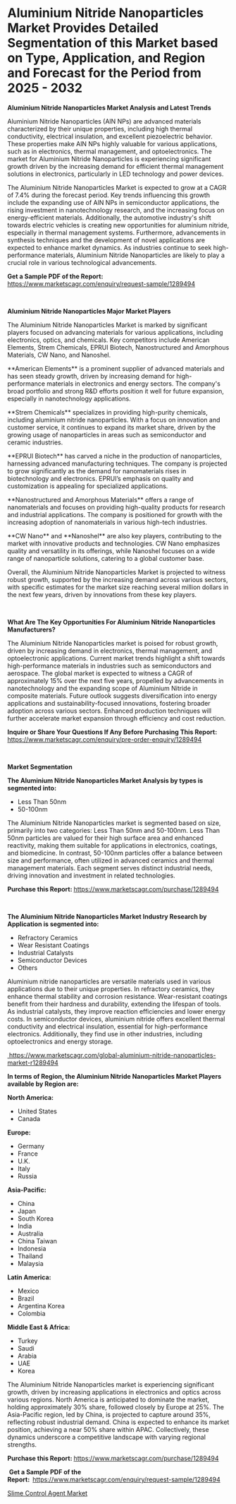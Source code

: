 <p><h1>Aluminium Nitride Nanoparticles Market Provides Detailed Segmentation of this Market based on Type, Application, and Region and Forecast for the Period from 2025 - 2032</h1></p><p><strong>Aluminium Nitride Nanoparticles Market Analysis and Latest Trends</strong></p>
<p><p>Aluminium Nitride Nanoparticles (AlN NPs) are advanced materials characterized by their unique properties, including high thermal conductivity, electrical insulation, and excellent piezoelectric behavior. These properties make AlN NPs highly valuable for various applications, such as in electronics, thermal management, and optoelectronics. The market for Aluminium Nitride Nanoparticles is experiencing significant growth driven by the increasing demand for efficient thermal management solutions in electronics, particularly in LED technology and power devices.</p><p>The Aluminium Nitride Nanoparticles Market is expected to grow at a CAGR of 7.4% during the forecast period. Key trends influencing this growth include the expanding use of AlN NPs in semiconductor applications, the rising investment in nanotechnology research, and the increasing focus on energy-efficient materials. Additionally, the automotive industry's shift towards electric vehicles is creating new opportunities for aluminium nitride, especially in thermal management systems. Furthermore, advancements in synthesis techniques and the development of novel applications are expected to enhance market dynamics. As industries continue to seek high-performance materials, Aluminium Nitride Nanoparticles are likely to play a crucial role in various technological advancements.</p></p>
<p><strong>Get a Sample PDF of the Report:&nbsp;</strong> <a href="https://www.marketscagr.com/enquiry/request-sample/1289494?utm_campaign=3224&utm_medium=2&utm_source=Github&utm_content=ia&utm_term=29032025&utm_id=aluminium-nitride-nanoparticles">https://www.marketscagr.com/enquiry/request-sample/1289494</a></p>
<p>&nbsp;</p>
<p><strong>Aluminium Nitride Nanoparticles Major Market Players</strong></p>
<p><p>The Aluminium Nitride Nanoparticles Market is marked by significant players focused on advancing materials for various applications, including electronics, optics, and chemicals. Key competitors include American Elements, Strem Chemicals, EPRUI Biotech, Nanostructured and Amorphous Materials, CW Nano, and Nanoshel.</p><p>**American Elements** is a prominent supplier of advanced materials and has seen steady growth, driven by increasing demand for high-performance materials in electronics and energy sectors. The company's broad portfolio and strong R&D efforts position it well for future expansion, especially in nanotechnology applications.</p><p>**Strem Chemicals** specializes in providing high-purity chemicals, including aluminium nitride nanoparticles. With a focus on innovation and customer service, it continues to expand its market share, driven by the growing usage of nanoparticles in areas such as semiconductor and ceramic industries.</p><p>**EPRUI Biotech** has carved a niche in the production of nanoparticles, harnessing advanced manufacturing techniques. The company is projected to grow significantly as the demand for nanomaterials rises in biotechnology and electronics. EPRUI’s emphasis on quality and customization is appealing for specialized applications.</p><p>**Nanostructured and Amorphous Materials** offers a range of nanomaterials and focuses on providing high-quality products for research and industrial applications. The company is positioned for growth with the increasing adoption of nanomaterials in various high-tech industries.</p><p>**CW Nano** and **Nanoshel** are also key players, contributing to the market with innovative products and technologies. CW Nano emphasizes quality and versatility in its offerings, while Nanoshel focuses on a wide range of nanoparticle solutions, catering to a global customer base.</p><p>Overall, the Aluminium Nitride Nanoparticles Market is projected to witness robust growth, supported by the increasing demand across various sectors, with specific estimates for the market size reaching several million dollars in the next few years, driven by innovations from these key players.</p></p>
<p>&nbsp;</p>
<p><strong>What Are The Key Opportunities For Aluminium Nitride Nanoparticles Manufacturers?</strong></p>
<p><p>The Aluminium Nitride Nanoparticles market is poised for robust growth, driven by increasing demand in electronics, thermal management, and optoelectronic applications. Current market trends highlight a shift towards high-performance materials in industries such as semiconductors and aerospace. The global market is expected to witness a CAGR of approximately 15% over the next five years, propelled by advancements in nanotechnology and the expanding scope of Aluminium Nitride in composite materials. Future outlook suggests diversification into energy applications and sustainability-focused innovations, fostering broader adoption across various sectors. Enhanced production techniques will further accelerate market expansion through efficiency and cost reduction.</p></p>
<p><strong>Inquire or Share Your Questions If Any Before Purchasing This Report:</strong> <a href="https://www.marketscagr.com/enquiry/pre-order-enquiry/1289494?utm_campaign=3224&utm_medium=2&utm_source=Github&utm_content=ia&utm_term=29032025&utm_id=aluminium-nitride-nanoparticles">https://www.marketscagr.com/enquiry/pre-order-enquiry/1289494</a></p>
<p>&nbsp;</p>
<p><strong>Market Segmentation</strong></p>
<p><strong>The Aluminium Nitride Nanoparticles Market Analysis by types is segmented into:</strong></p>
<p><ul><li>Less Than 50nm</li><li>50-100nm</li></ul></p>
<p><p>The Aluminium Nitride Nanoparticles market is segmented based on size, primarily into two categories: Less Than 50nm and 50-100nm. Less Than 50nm particles are valued for their high surface area and enhanced reactivity, making them suitable for applications in electronics, coatings, and biomedicine. In contrast, 50-100nm particles offer a balance between size and performance, often utilized in advanced ceramics and thermal management materials. Each segment serves distinct industrial needs, driving innovation and investment in related technologies.</p></p>
<p><strong>Purchase this Report:&nbsp;</strong><a href="https://www.marketscagr.com/purchase/1289494?utm_campaign=3224&utm_medium=2&utm_source=Github&utm_content=ia&utm_term=29032025&utm_id=aluminium-nitride-nanoparticles">https://www.marketscagr.com/purchase/1289494</a></p>
<p>&nbsp;</p>
<p><strong>The Aluminium Nitride Nanoparticles Market Industry Research by Application is segmented into:</strong></p>
<p><ul><li>Refractory Ceramics</li><li>Wear Resistant Coatings</li><li>Industrial Catalysts</li><li>Semiconductor Devices</li><li>Others</li></ul></p>
<p><p>Aluminium nitride nanoparticles are versatile materials used in various applications due to their unique properties. In refractory ceramics, they enhance thermal stability and corrosion resistance. Wear-resistant coatings benefit from their hardness and durability, extending the lifespan of tools. As industrial catalysts, they improve reaction efficiencies and lower energy costs. In semiconductor devices, aluminium nitride offers excellent thermal conductivity and electrical insulation, essential for high-performance electronics. Additionally, they find use in other industries, including optoelectronics and energy storage.</p></p>
<p><a href="https://www.marketscagr.com/global-aluminium-nitride-nanoparticles-market-r1289494?utm_campaign=3224&utm_medium=2&utm_source=Github&utm_content=ia&utm_term=29032025&utm_id=aluminium-nitride-nanoparticles">&nbsp;https://www.marketscagr.com/global-aluminium-nitride-nanoparticles-market-r1289494</a></p>
<p><strong>In terms of Region, the Aluminium Nitride Nanoparticles Market Players available by Region are:</strong></p>
<p>
    <p> <strong> North America: </strong>
        <ul>
            <li>United States</li>
            <li>Canada</li>
        </ul>
        </p> 
    <p> <strong> Europe: </strong>
        <ul>
            <li>Germany</li>
            <li>France</li>
            <li>U.K.</li>
            <li>Italy</li>
            <li>Russia</li>
        </ul>
        </p> 
    <p> <strong> Asia-Pacific: </strong>
        <ul>
            <li>China</li>
            <li>Japan</li>
            <li>South Korea</li>
            <li>India</li>
            <li>Australia</li>
            <li>China Taiwan</li>
            <li>Indonesia</li>
            <li>Thailand</li>
            <li>Malaysia</li>
        </ul>
        </p> 
    <p> <strong> Latin America: </strong>
        <ul>
            <li>Mexico</li>
            <li>Brazil</li>
            <li>Argentina Korea</li>
            <li>Colombia</li>
        </ul>
        </p> 
    <p> <strong> Middle East & Africa: </strong>
        <ul>
            <li>Turkey</li>
            <li>Saudi</li>
            <li>Arabia</li>
            <li>UAE</li>
            <li>Korea</li>
        </ul>
    </p>
    </p>
<p><p>The Aluminium Nitride Nanoparticles market is experiencing significant growth, driven by increasing applications in electronics and optics across various regions. North America is anticipated to dominate the market, holding approximately 30% share, followed closely by Europe at 25%. The Asia-Pacific region, led by China, is projected to capture around 35%, reflecting robust industrial demand. China is expected to enhance its market position, achieving a near 50% share within APAC. Collectively, these dynamics underscore a competitive landscape with varying regional strengths.</p></p>
<p><strong>Purchase this Report: </strong><a href="https://www.marketscagr.com/purchase/1289494?utm_campaign=3224&utm_medium=2&utm_source=Github&utm_content=ia&utm_term=29032025&utm_id=aluminium-nitride-nanoparticles">https://www.marketscagr.com/purchase/1289494</a></p>
<p>&nbsp;<strong>Get a Sample PDF of the Report:&nbsp;&nbsp;</strong><a href="https://www.marketscagr.com/enquiry/request-sample/1289494?utm_campaign=3224&utm_medium=2&utm_source=Github&utm_content=ia&utm_term=29032025&utm_id=aluminium-nitride-nanoparticles">https://www.marketscagr.com/enquiry/request-sample/1289494</a></p>
<p><strong></strong></p>
<p><p><a href="https://github.com/daemluari/Market-Research-Report-List-1/blob/main/slime-control-agent-market.md?utm_campaign=3224&utm_medium=2&utm_source=Github&utm_content=ia&utm_term=29032025&utm_id=aluminium-nitride-nanoparticles">Slime Control Agent Market</a></p></p>